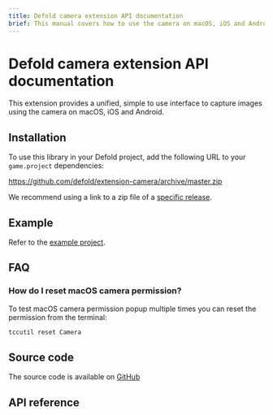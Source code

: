 ```yaml
---
title: Defold camera extension API documentation
brief: This manual covers how to use the camera on macOS, iOS and Android in Defold.
---
```


# Defold camera extension API documentation

This extension provides a unified, simple to use interface to capture images using the camera on macOS, iOS and Android.


## Installation
To use this library in your Defold project, add the following URL to your `game.project` dependencies:

https://github.com/defold/extension-camera/archive/master.zip

We recommend using a link to a zip file of a [specific release](https://github.com/defold/extension-camera/releases).


## Example

Refer to the [example project](https://github.com/defold/extension-camera/blob/master/main/main.script).


## FAQ

### How do I reset macOS camera permission?

To test macOS camera permission popup multiple times you can reset the permission from the terminal:

```bash
tccutil reset Camera
```


## Source code

The source code is available on [GitHub](https://github.com/defold/extension-camera)


## API reference
